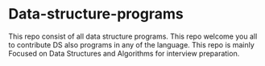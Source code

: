 # Data-structure-programs
This repo consist of all data structure programs.
This repo welcome you all to contribute DS also programs in any of the language.
This repo is mainly Focused on Data Structures and Algorithms for interview preparation.
